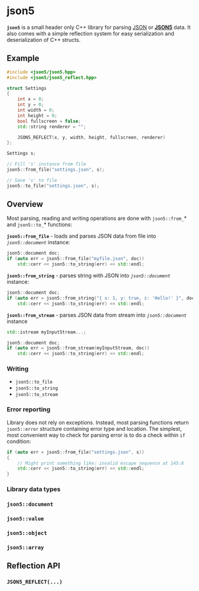 # json5
**`json5`** is a small header only C++ library for parsing [JSON](https://en.wikipedia.org/wiki/JSON) or [**JSON5**](https://json5.org/) data. It also comes with a simple reflection system for easy serialization and deserialization of C++ structs.

## Example
```cpp
#include <json5/json5.hpp>
#include <json5/json5_reflect.hpp>

struct Settings
{
	int x = 0;
	int y = 0;
	int width = 0;
	int height = 0;
	bool fullscreen = false;
	std::string renderer = "";

	JSON5_REFLECT(x, y, width, height, fullscreen, renderer)
};

Settings s;

// Fill 's' instance from file
json5::from_file("settings.json", s);

// Save 's' to file
json5::to_file("settings.json", s);
```

## Overview
Most parsing, reading and writing operations are done with `json5::from_`* and `json5::to_`* functions:

**`json5::from_file`** - loads and parses JSON data from file into *`json5::document`* instance:
```cpp
json5::document doc;
if (auto err = json5::from_file("myfile.json", doc))
	std::cerr << json5::to_string(err) << std::endl;
```

**`json5::from_string`** - parses string with JSON into *`json5::document`* instance:
```cpp
json5::document doc;
if (auto err = json5::from_string("{ x: 1, y: true, z: 'Hello!' }", doc))
	std::cerr << json5::to_string(err) << std::endl;
```

**`json5::from_stream`** - parses JSON data from stream into *`json5::document`* instance
```cpp
std::istream myInputStream...;

json5::document doc;
if (auto err = json5::from_stream(myInputStream, doc))
	std::cerr << json5::to_string(err) << std::endl;
```

### Writing
- `json5::to_file`
- `json5::to_string`
- `json5::to_stream`

### Error reporting

Library does not rely on exceptions. Instead, most parsing functions return `json5::error` structure containing error type and location. The simplest, most convenient way to check for parsing error is to do a check within `if` condition:
```cpp
if (auto err = json5::from_file("settings.json", s))
{
	// Might print something like: invalid escape sequence at 145:8
	std::cerr << json5::to_string(err) << std::endl;
}
```

### Library data types

### `json5::document`

### `json5::value`

### `json5::object`

### `json5::array`

## Reflection API

### `JSON5_REFLECT(...)`
